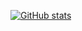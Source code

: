 [![GitHub stats](https://github-readme-stats.vercel.app/api?username=MegatronKing&show_icons=true&count_private=true&hide=commits,contribs)](https://github.com/anuraghazra/github-readme-stats)

